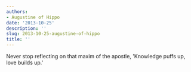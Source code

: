 ```yaml
---
authors:
- Augustine of Hippo
date: '2013-10-25'
description: ''
slug: 2013-10-25-augustine-of-hippo
title: ''
---
```

Never stop reflecting on that maxim of the apostle, 'Knowledge puffs up, love builds up.'



